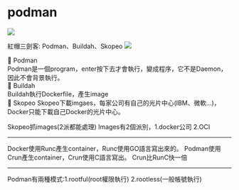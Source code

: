 # podman

![](https://i.imgur.com/df7NGwG.png)


紅帽三劍客: Podman、Buildah、Skopeo
![](https://i.imgur.com/0wsTEps.png)

:pushpin: Podman  
Podman是一個program，enter按下去才會執行，變成程序，它不是Daemon，因此不會背景執行。  
:pushpin: Buildah  
Buildah執行Dockerfile，產生image  
:pushpin: Skopeo
Skopeo下載imgaes，每家公司有自己的光片中心(IBM、微軟...)，Docker只能下載自己Docker的光片中心。

Skopeo抓images(2派都能處理)
Images有2個派別，1.docker公司  2.OCI

---
Docker使用Runc產生container，Runc使用GO語言寫出來的。
Podman使用Crun產生container，Crun使用C語言寫出。
Crun比RunC快一倍

---
Podman有兩種模式:1.rootful(root權限執行) 2.rootless(一般帳號執行)



